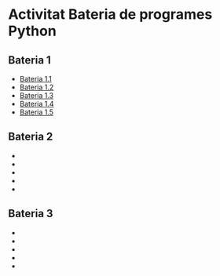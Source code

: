 # Activitat Bateria de programes Python
## Bateria 1 
- [Bateria 1.1](Bateria11.py)
- [Bateria 1.2](Bateria12.py)
- [Bateria 1.3](Bateria13.py)
- [Bateria 1.4](Bateria14.py)
- [Bateria 1.5](Bateria15.py)
## Bateria 2 
- []()
- []()
- []()
- []()
- []()
## Bateria 3 
- []()
- []()
- []()
- []()
- []() 
